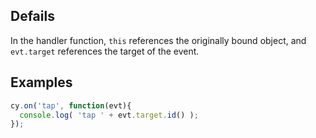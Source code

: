 ## Defails

In the handler function, `this` references the originally bound object, and `evt.target` references the target of the event.

## Examples

```js
cy.on('tap', function(evt){
  console.log( 'tap ' + evt.target.id() );
});
```